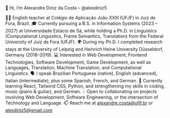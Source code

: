 👋 Hi, I’m Alexandre Diniz da Costa – @alexdiniz5

🧑‍🏫 English teacher at Colégio de Aplicação João XXIII (UFJF) in Juiz de Fora, Brazil.
🎓 Currently pursuing a B.S. in Information Systems (2023 – 2027) at Universidade Estácio de Sá, while holding a Ph.D. in Linguistics (Computational Linguistics, Frame Semantics, Translation) from the Federal University of Juiz de Fora (UFJF).
🌍 During my Ph.D. I completed research stays at the University of Leipzig and Heinrich Heine University Düsseldorf, Germany (2018–2019).
💻 Interested in Web Development, Frontend Technologies, Software Development, Game Development, as well as Languages, Translation, Machine Translation, and Computational Linguistics.
🗣️ I speak Brazilian Portuguese (native), English (advanced), Italian (intermediate), plus some Spanish, French, and German.
🌱 Currently learning React, Tailwind CSS, Python, and strengthening my skills in coding, music (piano & guitar), and German.
💡 Open to collaborating on projects involving Web Development, Software Engineering, or the intersection of Technology and Language.
📫 Reach me at alexandre.costa@ufjf.br
 or alexdiniz5@gmail.com
